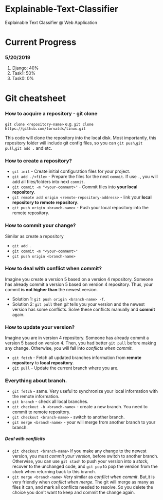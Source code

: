 # Explainable-Text-Classifier
Explainable Text Classifier @ Web Application 

# Current Progress 
### 5/20/2019
1. Django: 40%
2. Task1: 50%
3. Task0: 0%

# Git cheatsheet
### How to acquire a repository - git clone
`git clone <repository-name>`     e.g. `git clone https://github.com/torvalds/linux.git`

This code will clone the repository into the local disk. Most importantly, this repository folder will include git config files, so you can `git push`,`git pull`,`git add .` and etc.

### How to create a repository?
* `git init` - Create initial configuration files for your project.
* `git add ./<file>` - Prepare the files for the next `commit`. If use `.`, you will add all files/folders into next `commit`.
* `git commit -m "<your-comment>"` - Commit files into **your local repository**.
* `git remote add origin <remote-repository-address>` - link your **local repository to remote repository**.
* `git push origin <branch-name>` - Push your local repository into the remote repository.

### How to commit your change?
Similar as create a repository
* `git add .`
* `git commit -m "<your-comment>"`
* `git push origin <branch-name>`

### How to deal with conflict when commit?
Imagine you create a version 5 based on a version 4 repository. Someone has already commit a version 5 based on version 4 repository. Thus, your commit **is not higher than** the newest version. 
* Solution 1: `git push origin <branch-name> -f`.
* Solution 2: `git pull` then *git* tells you your version and the newest version has some conflicts. Solve these conflicts manually and **commit** again.

### How to update your version?
Imagine you are in version 4 repository. Someone has already commit a version 5 based on version 4. Then, you had better `git pull` before making any change. Otherwise, you will fall into *conflicts when commit*.
* `git fetch` - Fetch all updated branches information from **remote repository** to **local repository**.
* `git pull` - Update the current branch where you are.

### Everything about branch.
* `git fetch` - same. Very useful to synchronize your local information with the remote information.
* `git branch` - check all local branches.
* `git checkout -b <branch-name>` - create a new branch. You need to commit to remote repository.
* `git checkout <branch-name>` - switch to another branch.
* `git merge <branch-name>` - your will merge from another branch to your branch.
##### Deal with conflicits
* `git checkout <branch-name>` If you make any change to the newest version, you must *commit your version*, before switch to another branch. Otherwise, you can use `git stash` to push your version into a *stack*, recover to the unchanged code, and `git pop` to pop the version from the *stack* when returning back to this branch.
* `git merge <branch-name>` Very similar as *conflict when commit*. But,it is very friendly when *conflict when merge*. The git will merge as many as files it can, and mark all conflicts needed to resolve. So you delete the choice you don't want to keep and commit the change again.
